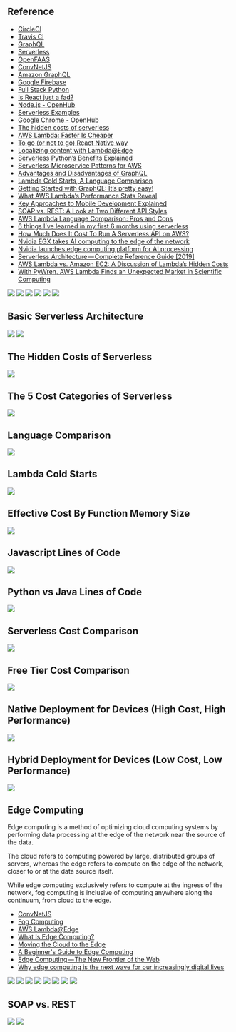 ## Reference
* [CircleCI](https://circleci.com)
* [Travis CI](https://travis-ci.org)
* [GraphQL](https://graphql.org)
* [Serverless](https://serverless.com)
* [OpenFAAS](https://www.openfaas.com)
* [ConvNetJS](https://cs.stanford.edu/people/karpathy/convnetjs/)
* [Amazon GraphQL](https://aws.amazon.com/graphql/)
* [Google Firebase](https://firebase.google.com)
* [Full Stack Python](https://www.fullstackpython.com/serverless.html)
* [Is React just a fad?](https://medium.com/@PurpleGreenLemon/is-react-just-a-fad-564531652900)
* [Node.js - OpenHub](https://www.openhub.net/p/node/analyses/latest/languages_summary)
* [Serverless Examples](https://github.com/serverless/examples)
* [Google Chrome - OpenHub](https://www.openhub.net/p/chrome/analyses/latest/languages_summary)
* [The hidden costs of serverless](https://medium.com/@amiram_26122/the-hidden-costs-of-serverless-6ced7844780b)
* [AWS Lambda: Faster Is Cheaper](https://medium.com/@jconning/aws-lambda-faster-is-cheaper-6bf32f58d741)
* [To go (or not to go) React Native way](https://hackernoon.com/to-go-or-not-to-go-react-native-way-70513ca5e871)
* [Localizing content with Lambda@Edge](https://medium.com/@gavinlewis/localizing-content-with-lambda-edge-fefb12aa6199)
* [Serverless Python’s Benefits Explained](https://www.pgs-soft.com/blog/serverless-pythons-benefits-explained/)
* [Serverless Microservice Patterns for AWS](https://www.jeremydaly.com/serverless-microservice-patterns-for-aws/)
* [Advantages and Disadvantages of GraphQL](https://stablekernel.com/advantages-and-disadvantages-of-graphql/)
* [Lambda Cold Starts, A Language Comparison](https://medium.com/@nathan.malishev/lambda-cold-starts-language-comparison-%EF%B8%8F-a4f4b5f16a62)
* [Getting Started with GraphQL: It’s pretty easy!](https://levelup.gitconnected.com/getting-started-with-graphql-its-pretty-easy-3ea803426298)
* [What AWS Lambda’s Performance Stats Reveal](https://thenewstack.io/what-aws-lambdas-performance-stats-reveal/)
* [Key Approaches to Mobile Development Explained](https://www.altexsoft.com/blog/mobile/key-approaches-to-mobile-development-explained/)
* [SOAP vs. REST: A Look at Two Different API Styles](https://www.upwork.com/hiring/development/soap-vs-rest-comparing-two-apis/)
* [AWS Lambda Language Comparison: Pros and Cons](https://epsagon.com/blog/aws-lambda-programming-language-comparison/)
* [6 things I’ve learned in my first 6 months using serverless](https://read.acloud.guru/six-months-of-serverless-lessons-learned-f6da86a73526)
* [How Much Does It Cost To Run A Serverless API on AWS?](https://alestic.com/2016/12/aws-invoice-example/)
* [Nvidia EGX takes AI computing to the edge of the network](https://venturebeat.com/2019/05/27/nvidia-egx-takes-ai-computing-to-the-edge-of-the-network/)
* [Nvidia launches edge computing platform for AI processing](https://www.networkworld.com/article/3397841/nvidia-launches-edge-computing-platform-for-ai-processing.html)
* [Serverless Architecture — Complete Reference Guide [2019]](https://medium.com/swlh/serverless-architecture-complete-reference-guide-2019-55363c08d1be)
* [AWS Lambda vs. Amazon EC2: A Discussion of Lambda’s Hidden Costs](https://blog.viacom.tech/2017/03/27/aws-lambda-vs-amazon-ec2-a-discussion-of-lambdas-hidden-costs/)
* [With PyWren, AWS Lambda Finds an Unexpected Market in Scientific Computing](https://thenewstack.io/aws-lambda-finds-unexpected-market-scientific-computing/)

![](https://github.com/geoffreylink/Projects/blob/master/13%20Serverless/images/FaaS.png)
![](https://github.com/geoffreylink/Projects/blob/master/13%20Serverless/images/ServerlessCarAnalogy.png)
![](https://github.com/geoffreylink/Projects/blob/master/13%20Serverless/images/ServerlessUseCases.png)
![](https://github.com/geoffreylink/Projects/blob/master/13%20Serverless/images/ServerlessUsage.png)
![](https://github.com/geoffreylink/Projects/blob/master/13%20Serverless/images/ServerlessChallenges.jpeg)
![](https://github.com/geoffreylink/Projects/blob/master/13%20Serverless/images/ServerlessProsCons.png)

## Basic Serverless Architecture
![](https://github.com/geoffreylink/Projects/blob/master/13%20Serverless/images/BasicServerlessArchitecture.png)
![](https://github.com/geoffreylink/Projects/blob/master/13%20Serverless/images/DeploymentAbstractions.png)

## The Hidden Costs of Serverless
![](https://github.com/geoffreylink/Projects/blob/master/13%20Serverless/images/HiddenCostOfServerless.png)

## The 5 Cost Categories of Serverless
![](https://github.com/geoffreylink/Projects/blob/master/13%20Serverless/images/5CostCategoriesOfServerless.png)

## Language Comparison
![](https://github.com/geoffreylink/Projects/blob/master/13%20Serverless/images/AWSLanguageComparison.png)

## Lambda Cold Starts
![](https://github.com/geoffreylink/Projects/blob/master/13%20Serverless/images/LambdaColdStarts.png)

## Effective Cost By Function Memory Size
![](https://github.com/geoffreylink/Projects/blob/master/13%20Serverless/images/EffectiveCostByMemorySize.png)

## Javascript Lines of Code
![](https://github.com/geoffreylink/Projects/blob/master/13%20Serverless/images/JavascriptLinesOfCode.png)

## Python vs Java Lines of Code
![](https://github.com/geoffreylink/Projects/blob/master/13%20Serverless/images/PythonvsJava.png)

## Serverless Cost Comparison
![](https://github.com/geoffreylink/Projects/blob/master/13%20Serverless/images/ServerlessCostComparison.png)

## Free Tier Cost Comparison
![](https://github.com/geoffreylink/Projects/blob/master/13%20Serverless/images/ServerlessFreeTierComparison.png)

## Native Deployment for Devices (High Cost, High Performance)
![](https://github.com/geoffreylink/Projects/blob/master/13%20Serverless/images/NativeAppDeployment.png)

## Hybrid Deployment for Devices (Low Cost, Low Performance)
![](https://github.com/geoffreylink/Projects/blob/master/13%20Serverless/images/HybridAppDeployment.png)

## Edge Computing

Edge computing is a method of optimizing cloud computing systems by performing data processing at the edge of the network near the source of the data.

The cloud refers to computing powered by large, distributed groups of servers, whereas the edge refers to compute on the edge of the network, closer to or at the data source itself. 

While edge computing exclusively refers to compute at the ingress of the network, fog computing is inclusive of computing anywhere along the continuum, from cloud to the edge.

* [ConvNetJS](https://cs.stanford.edu/people/karpathy/convnetjs/)
* [Fog Computing](https://en.wikipedia.org/wiki/Fog_computing)
* [AWS Lambda@Edge](https://aws.amazon.com/lambda/edge/)
* [What Is Edge Computing?](https://www.cloudflare.com/learning/serverless/glossary/what-is-edge-computing/)
* [Moving the Cloud to the Edge](https://www.pubnub.com/blog/moving-the-cloud-to-the-edge-computing/)
* [A Beginner's Guide to Edge Computing](https://velotio.com/blog/2018/7/17/edge-computing)
* [Edge Computing — The New Frontier of the Web](https://hackernoon.com/edge-computing-a-beginners-guide-8976b6886481)
* [Why edge computing is the next wave for our increasingly digital lives](https://www.itproportal.com/features/why-edge-computing-is-the-next-wave-for-our-increasingly-digital-lives/)

![](https://github.com/geoffreylink/Projects/blob/master/13%20Serverless/images/CloudFogEdge_01.png)
![](https://github.com/geoffreylink/Projects/blob/master/13%20Serverless/images/CloudFogEdge_02.png)
![](https://github.com/geoffreylink/Projects/blob/master/13%20Serverless/images/CloudEdge.png)
![](https://github.com/geoffreylink/Projects/blob/master/13%20Serverless/images/DeviceEdge.png)
![](https://github.com/geoffreylink/Projects/blob/master/13%20Serverless/images/EdgeEcosystem.png)
![](https://github.com/geoffreylink/Projects/blob/master/13%20Serverless/images/ConnectedCows.png)
![](https://github.com/geoffreylink/Projects/blob/master/13%20Serverless/images/AWSGreenGrass.png)
![](https://github.com/geoffreylink/Projects/blob/master/13%20Serverless/images/EndOfCloudComputing.png)

## SOAP vs. REST
![](https://github.com/geoffreylink/Projects/blob/master/13%20Serverless/images/SOAPvsREST_01.png)
![](https://github.com/geoffreylink/Projects/blob/master/13%20Serverless/images/SOAPvsREST_02.png)
